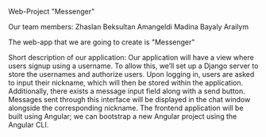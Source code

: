 Web-Project "Messenger"

Our team members:
   Zhaslan Beksultan
   Amangeldi Madina
   Bayaly Arailym

The web-app that we are going to create is "Messenger"

Short description of our application:
    Our application will have a view where users signup using a username. To
allow this, we’ll set up a Django server to store the usernames and authorize users. 
    Upon logging in, users are asked to input their nickname, 
which will then be stored within the application. 
Additionally, there exists a message input field along with a send button.
Messages sent through this interface will be displayed in the chat window 
alongside the corresponding nickname.
    The frontend application will be built using Angular; we can bootstrap 
a new Angular project using the Angular CLI.
